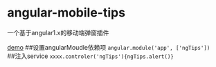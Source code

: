 # angular-mobile-tips
一个基于angular1.x的移动端弹窗插件
  
  [demo](http://wittsay.cc/notebook/demo/angular-mobile-tips/)
##设置angularMoudle依赖项
`angular.module('app', ['ngTips'])`  
##注入service
`xxxx.controler('ngTips'){ngTips.alert()}`
